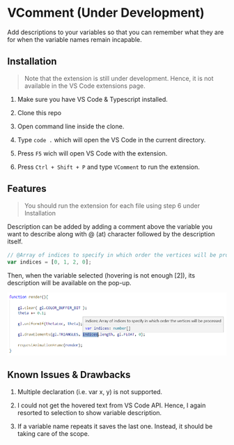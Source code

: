 # VComment (Under Development)

Add descriptions to your variables so that you can remember what they are for when the variable names remain incapable.

## Installation

> Note that the extension is still under development. Hence, it is not available in the VS Code extensions page.

1. Make sure you have VS Code & Typescript installed.

2. Clone this repo

3. Open command line inside the clone.

4. Type `code .` which will open the VS Code in the current directory.

5. Press `F5` wich will open VS Code with the extension.

6. Press `Ctrl + Shift + P` and type `VComment` to run the extension.

## Features

> You should run the extension for each file using step 6 under Installation

Description can be added by adding a comment above the variable you want to describe along with @ (at) character followed by the description itself.

```js
// @Array of indices to specify in which order the vertices will be processed
var indices = [0, 1, 2, 0];
```

Then, when the variable selected (hovering is not enough [2]), its description will be available on the pop-up.

![Demo](/images/demo.png)

## Known Issues & Drawbacks

1. Multiple declaration (i.e. var x, y) is not supported.

2. I could not get the hovered text from VS Code API. Hence, I again resorted to selection to show variable description.

3. If a variable name repeats it saves the last one. Instead, it should be taking care of the scope.
